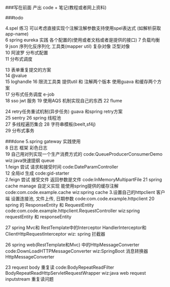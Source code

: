 ###写在前面
产出 code + 笔记(教程或者网上资料)

###todo  

4.spel 练习  可以考虑直接实现个注解注解参数支持使用spel表达式 (如解析获取app-name)  
6 spring eureka 实践 各个配置的(使用或者文档或者是提供的接口) 
7 负载均衡  
9 json 序列化反序列化 工具类(mapper util) 复杂对像  泛型对像  
10 阿波罗 分布式配置  
11 分布式调度  

13 表单重复提交的方案  
14 @value  
15 loghandle 
16 限流工具类  提供util 和 注解两个版本  使用guava 和缓存两个方案  
17 分布式任务调度 e-job  
18 sso jwt 服务
19 使用AQS 机制实现自己的东西
22 flume   

24 retry任务重试机制(异步任务) guava 和spring retry方案   
25 sentry
26 spring 线程池  
27 多线程遍历集合
28 字符串模板(beelt,sf4j)  
29 分布式事务  


###done
5.spring gateway 实践使用  
8 日志 框架 彩色日志  
19 自己用对列实现一个生产消费方式的 code:QueueProducerConsumerDemo wiz:﻿java快速提纲 queue  
1.feign 尝试 请求和接受时间  code:DateParamController  
12 全局id 生成 code:gid-starter  
2.feign 尝试 接受文件 返回参数是文件  code:InMemoryMultipartFile
21 spring cache manage 自定义实现 能使用spring提供的缓存注解 code:com.code.example.cache  wiz:﻿spring cache
3.设置自己的httpclient 客户端  设置连接池, 文件上传, 日期参数   code:com.code.example.httpclient
20 spring 的 ResponseEntity 和 RequestEntity  code:com.code.example.httpclient.RequestController wiz:﻿spring requestEntity 和 responseEntity

27 spring Mvc和 RestTemplate中的Interceptor  HandlerInterceptor和ClientHttpRequestInterceptor wiz: ﻿spring 拦截器

26 spring web(RestTemplate和Mvc) 中的HttpMessageConverter code:DownLoadHTTPMessageConverter    wiz:SpringBoot 消息转换器 HttpMessageConverter 

23 request body 重复读  code:BodyRepeatReadFilter  BodyRepeatReadHttpServletRequestWrapper  wiz:﻿java web request inputstream 重复读问题
